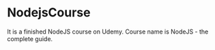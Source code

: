 # NodejsCourse
It is a finished NodeJS course on Udemy. Course name is NodeJS - the complete guide. 
